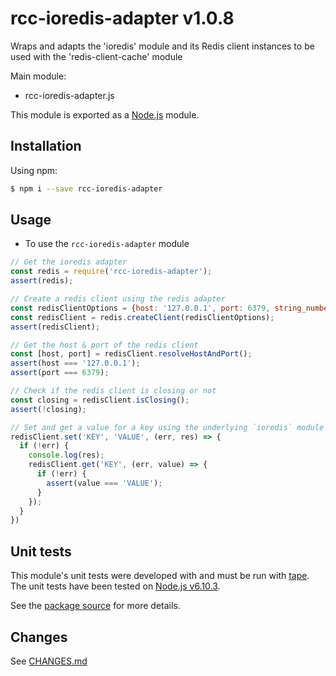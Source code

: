 # rcc-ioredis-adapter v1.0.8
Wraps and adapts the 'ioredis' module and its Redis client instances to be used with the 'redis-client-cache' module

Main module:
- rcc-ioredis-adapter.js

This module is exported as a [Node.js](https://nodejs.org) module.

## Installation

Using npm:
```bash
$ npm i --save rcc-ioredis-adapter
```

## Usage

* To use the `rcc-ioredis-adapter` module
```js
// Get the ioredis adapter
const redis = require('rcc-ioredis-adapter');
assert(redis);

// Create a redis client using the redis adapter
const redisClientOptions = {host: '127.0.0.1', port: 6379, string_number: true};
const redisClient = redis.createClient(redisClientOptions);
assert(redisClient);

// Get the host & port of the redis client
const [host, port] = redisClient.resolveHostAndPort();
assert(host === '127.0.0.1');
assert(port === 6379);

// Check if the redis client is closing or not
const closing = redisClient.isClosing();
assert(!closing);

// Set and get a value for a key using the underlying `ioredis` module's `Redis` client instance's methods
redisClient.set('KEY', 'VALUE', (err, res) => {
  if (!err) {
    console.log(res);
    redisClient.get('KEY', (err, value) => {
      if (!err) {
        assert(value === 'VALUE');
      }
    });
  }
})
```

## Unit tests
This module's unit tests were developed with and must be run with [tape](https://www.npmjs.com/package/tape). The unit tests have been tested on [Node.js v6.10.3](https://nodejs.org/en/blog/release/v6.10.3).  

See the [package source](https://github.com/byron-dupreez/rcc-ioredis-adapter) for more details.

## Changes
See [CHANGES.md](./CHANGES.md)
